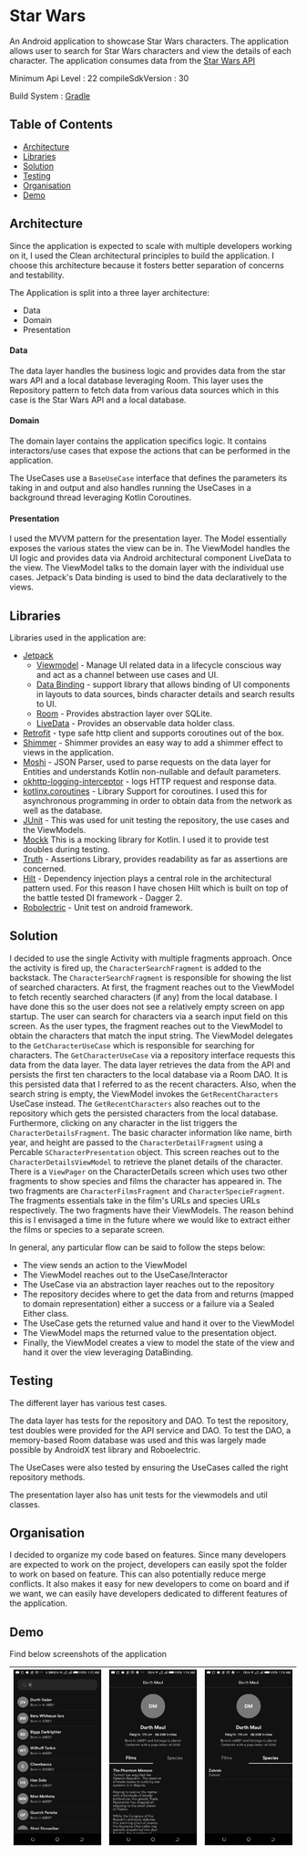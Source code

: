 
# Star Wars

An Android application to showcase Star Wars characters. The application allows user to search
for Star Wars characters and view the details of each character. The application consumes
data from the [Star Wars API](https://swapi.dev/)

Minimum Api Level : 22
compileSdkVersion : 30

Build System : [Gradle](https://gradle.org/)

## Table of Contents

- [Architecture](#architecture)
- [Libraries](#libraries)
- [Solution](#solution)
- [Testing](#testing)
- [Organisation](#organisation)
- [Demo](#demo)


## Architecture

Since the application is expected to scale with multiple developers working
on it, I used the Clean architectural principles to build the application.
I choose this architecture because it fosters better separation of concerns
and testability.

The Application is split into a three layer architecture:

- Data
- Domain
- Presentation


#### Data

The data layer handles the business logic and provides data from the
star wars API and a local database leveraging Room. This layer uses the
Repository pattern to fetch data from various data sources which in
this case is the Star Wars API and a local database.


#### Domain

The domain layer contains the application specifics logic. It contains
interactors/use cases that expose the actions that can be performed in the application.

The UseCases use a ```BaseUseCase``` interface that defines the parameters its taking in and
output and also handles running the UseCases in a background thread leveraging Kotlin Coroutines.


#### Presentation

I used the MVVM pattern for the presentation layer. The Model essentially exposes
the various states the view can be in. The ViewModel handles the UI logic and provides
data via Android architectural component LiveData to the view. The ViewModel talks to
the domain layer with the individual use cases. Jetpack's Data binding is used to bind
the data declaratively to the views.


## Libraries

Libraries used in the application are:

- [Jetpack](https://developer.android.com/jetpack)
  - [Viewmodel](https://developer.android.com/topic/libraries/architecture/viewmodel) - Manage UI related data in a lifecycle conscious way
  and act as a channel between use cases and UI.
  - [Data Binding](https://developer.android.com/topic/libraries/data-binding) - support library that allows binding of UI components in layouts to data sources, binds character details and search results to UI.
  - [Room](https://developer.android.com/training/data-storage/room) - Provides abstraction layer over SQLite.
  - [LiveData](https://developer.android.com/topic/libraries/architecture/livedata) - Provides an observable data holder class.
- [Retrofit](https://square.github.io/retrofit/) - type safe http client and supports coroutines out of the box.
- [Shimmer](https://facebook.github.io/shimmer-android/) - Shimmer provides an easy way to add a shimmer effect to views in the application.
- [Moshi](https://github.com/square/moshi) - JSON Parser, used to parse requests on the data layer for Entities and understands Kotlin non-nullable
and default parameters.
- [okhttp-logging-interceptor](https://github.com/square/okhttp/blob/master/okhttp-logging-interceptor/README.md) - logs HTTP request and response data.
- [kotlinx.coroutines](https://github.com/Kotlin/kotlinx.coroutines) - Library Support for coroutines. I used this for asynchronous programming in order
to obtain data from the network as well as the database.
- [JUnit](https://junit.org/junit4/) - This was used for unit testing the repository, the use cases and the ViewModels.
- [Mockk](https://mockk.io/) This is a mocking library for Kotlin. I used it to provide test doubles during testing.
- [Truth](https://truth.dev/) - Assertions Library, provides readability as far as assertions are concerned.
- [Hilt](https://github.com/InsertKoinIO/koin) - Dependency injection plays a central role in the architectural pattern used.
For this reason I have chosen Hilt which is built on top of the battle tested DI framework - Dagger 2.
- [Robolectric](http://robolectric.org/) - Unit test on android framework.

## Solution

I decided to use the single Activity with multiple fragments approach.
Once the activity is fired up, the ```CharacterSearchFragment``` is added to the backstack.
The ```CharacterSearchFragment``` is responsible for showing the list of searched characters.
At first, the fragment reaches out to the ViewModel to fetch recently searched characters
(if any) from the local database. I have done this so the user does not see a relatively empty
screen on app startup. The user can search for characters via a search input field on this screen.
As the user types, the fragment reaches out to the ViewModel to obtain the characters that match the
input string. The ViewModel delegates to the ```GetCharacterUseCase``` which is responsible for searching
for characters. The ```GetCharacterUseCase``` via a repository interface requests this data from the data layer.
The data layer retrieves the data from the API and persists the first ten characters to the local database
via a Room DAO. It is this persisted data that I referred to as the recent characters.
Also, when the search string is empty, the ViewModel invokes the ```GetRecentCharacters``` UseCase instead.
The ```GetRecentCharacters``` also reaches out to the repository which gets the persisted characters from
the local database.
Furthermore, clicking on any character in the list triggers the ```CharacterDetailsFragment```.
The basic character information like name, birth year, and height are passed to the ```CharacterDetailFragment```
using a Percable ```SCharacterPresentation``` object. This screen reaches out to the ```CharacterDetailsViewModel```
to retrieve the planet details of the character. There is a ```ViewPager``` on the CharacterDetails screen which
uses two other fragments to show species and films the character has appeared in. The two fragments
are ```CharacterFilmsFragment``` and ```CharacterSpecieFragment```. The fragments essentials take in the
film's URLs and species URLs respectively. The two fragments have their ViewModels. The reason behind this
is I envisaged a time in the future where we would like to extract either the films or species to a separate screen.

In general, any particular flow can be said to follow the steps below:
- The view sends an action to the ViewModel
- The ViewModel reaches out to the UseCase/Interactor
- The UseCase via an abstraction layer reaches out to the repository
- The repository decides where to get the data from and returns (mapped to domain representation) either a success or a failure via a Sealed Either class.
- The UseCase gets the returned value and hand it over to the ViewModel
- The ViewModel maps the returned value to the presentation object.
- Finally, the ViewModel creates a view to model the state of the view and hand it over the view leveraging DataBinding.

## Testing

The different layer has various test cases.

The data layer has tests for the repository and DAO. To test the repository, test doubles were provided for the API service and DAO.
To test the DAO, a memory-based Room database was used and this was largely made possible by AndroidX test library and Roboelectric.

The UseCases were also tested by ensuring the UseCases called the right repository methods.

The presentation layer also has unit tests for the viewmodels and util classes.

## Organisation
I decided to organize my code based on features. Since many developers are expected to work on the project,
developers can easily spot the folder to work on based on feature. This can also potentially reduce merge
conflicts. It also makes it easy for new developers to come on board and if we want, we can easily have
developers dedicated to different features of the application.

## Demo

Find below screenshots of the application

|<img src="images/screen_1.jpeg" width=200/>|<img src="images/screen_2.jpeg" width=200/>|<img src="images/screen_3.jpeg" width=200/>|
|:----:|:----:|:----:|



